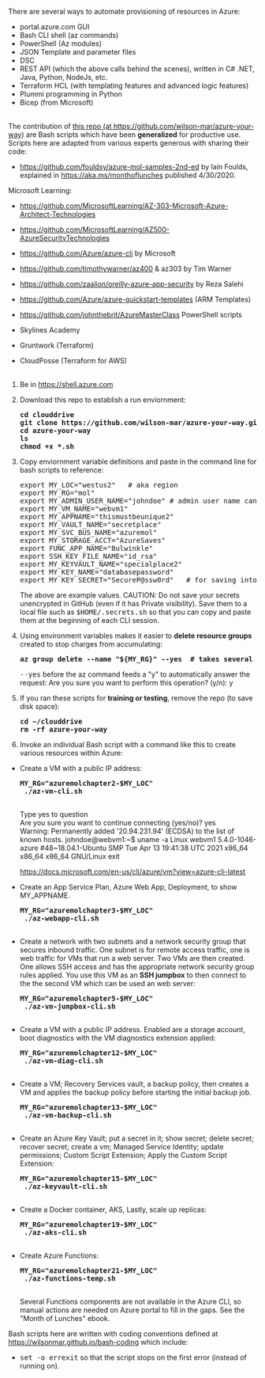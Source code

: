 There are several ways to automate provisioning of resources in Azure:
   * portal.azure.com GUI
   * Bash CLI shell (az commands)
   * PowerShell (Az modules)
   * JSON Template and parameter files
   * DSC
   * REST API (which the above calls behind the scenes), written in C# .NET, Java, Python, NodeJs, etc.
   * Terraform HCL (with templating features and advanced logic features)
   * Plummi programming in Python
   * Bicep (from Microsoft)
   <br /><br />

The contribution of <a target="_blank" href="https://github.com/wilson-mar/azure-your-way/">this repo (at https://github.com/wilson-mar/azure-your-way)</a>
are Bash scripts which have been <strong>generalized</strong> for productive use.
Scripts here are adapted from various experts generous with sharing their code:
   * https://github.com/fouldsy/azure-mol-samples-2nd-ed by Iain Foulds, explained in https://aka.ms/monthoflunches published 4/30/2020.

   Microsoft Learning:
   * https://github.com/MicrosoftLearning/AZ-303-Microsoft-Azure-Architect-Technologies
   * https://github.com/MicrosoftLearning/AZ500-AzureSecurityTechnologies
   * https://github.com/Azure/azure-cli by Microsoft

   * https://github.com/timothywarner/az400 & az303 by Tim Warner
   * https://github.com/zaalion/oreilly-azure-app-security by Reza Salehi 
   
   * https://github.com/Azure/azure-quickstart-templates (ARM Templates)
   * https://github.com/johnthebrit/AzureMasterClass PowerShell scripts

   * Skylines Academy
   * Gruntwork (Terraform)
   * CloudPosse (Terraform for AWS)
   <br /><br />

1. Be in https://shell.azure.com

1. Download this repo to establish a run enviornment:

   <pre><strong>cd clouddrive
   git clone https://github.com/wilson-mar/azure-your-way.git --depth 1 
   cd azure-your-way
   ls
   chmod +x *.sh
   </strong></pre>

1. Copy enviornment variable definitions and paste in the command line for bash scripts to reference:

   <pre>export MY_LOC="westus2"   # aka region
   export MY_RG="mol"
   export MY_ADMIN_USER_NAME="johndoe" # admin user name cannot contain upper case character A-Z, special characters \/"[]:|<>+=;,?*@#()! or start with $ or -
   export MY_VM_NAME="webvm1"
   export MY_APPNAME="thismustbeunique2"
   export MY_VAULT_NAME="secretplace"
   export MY_SVC_BUS_NAME="azuremol"
   export MY_STORAGE_ACCT="AzureSaves"
   export FUNC_APP_NAME="Bulwinkle"
   export SSH_KEY_FILE_NAME="id_rsa"
   export MY_KEYVAULT_NAME="specialplace2"
   export MY_KEY_NAME="databasepassword"
   export MY_KEY_SECRET="SecureP@ssw0rd"   # for saving into Key Vault
   </pre>

   The above are example values. CAUTION: Do not save your secrets unencrypted in GitHub (even if it has Private visibility).
   Save them to a local file such as <tt>$HOME/.secrets.sh</tt> so that you can 
   copy and paste them at the beginning of each CLI session.

1. Using environment variables makes it easier to <strong>delete resource groups</strong> created to stop charges from accumulating: 

   <pre><strong>az group delete --name "${MY_RG}" --yes  # takes several minutes
   </strong></pre>

   <tt>--yes</tt> before the az command feeds a "y" to automatically answer the request:
   Are you sure you want to perform this operation? (y/n): y

1. If you ran these scripts for <strong>training or testing</strong>, remove the repo (to save disk space):

   <pre><strong>cd ~/clouddrive
   rm -rf azure-your-way
   </strong></pre>

1. Invoke an individual Bash script with a command like this to create various resources within Azure:

* Create a VM with a public IP address:

   <pre><strong>MY_RG="azuremolchapter2-$MY_LOC"
   ./az-vm-cli.sh 
   </strong></pre>
   
   Type yes to question<br />
   Are you sure you want to continue connecting (yes/no)? yes<br />
   Warning: Permanently added '20.94.231.94' (ECDSA) to the list of known hosts.
   johndoe@webvm1:~$ uname -a
   Linux webvm1 5.4.0-1046-azure #48~18.04.1-Ubuntu SMP Tue Apr 13 19:41:38 UTC 2021 x86_64 x86_64 x86_64 GNU/Linux
   exit
   
   https://docs.microsoft.com/en-us/cli/azure/vm?view=azure-cli-latest

* Create an App Service Plan, Azure Web App, Deployment, to show MY_APPNAME.

   <pre><strong>MY_RG="azuremolchapter3-$MY_LOC"
   ./az-webapp-cli.sh
   </strong></pre>

* Create a network with two subnets and a network security group that secures inbound traffic. One subnet is for remote access traffic, one is web traffic for VMs that run a web server. Two VMs are then created. One allows SSH access and has the appropriate network security group rules applied. You use this VM as an <strong>SSH jumpbox</strong> to then connect to the the second VM which can be used an web server:

   <pre><strong>MY_RG="azuremolchapter5-$MY_LOC"
   ./az-vm-jumpbox-cli.sh
   </strong></pre> 

* Create a VM with a public IP address. Enabled are a storage account, boot diagnostics with the VM diagnostics extension applied:

   <pre><strong>MY_RG="azuremolchapter12-$MY_LOC"
   ./az-vm-diag-cli.sh
   </strong></pre>

* Create a VM; Recovery Services vault, a backup policy, then creates a VM and applies the backup policy before starting the initial backup job.

   <pre><strong>MY_RG="azuremolchapter13-$MY_LOC"
   ./az-vm-backup-cli.sh
   </strong></pre>

* Create an Azure Key Vault; put a secret in it; show secret; delete secret; recover secret; create a vm; Managed Service Identity; update permissions; Custom Script Extension; Apply the Custom Script Extension:

   <pre><strong>MY_RG="azuremolchapter15-$MY_LOC"
   ./az-keyvault-cli.sh
   </strong></pre>
   
* Create a Docker container, AKS, Lastly, scale up replicas:

   <pre><strong>MY_RG="azuremolchapter19-$MY_LOC"
   ./az-aks-cli.sh
   </strong></pre>

* Create Azure Functions:

   <pre><strong>MY_RG="azuremolchapter21-$MY_LOC"
   ./az-functions-temp.sh
   </strong></pre>

   Several Functions components are not available in the Azure CLI, so manual actions are needed on Azure portal to fill in the gaps.
   See the "Month of Lunches" ebook.

Bash scripts here are written with coding conventions defined at <a target="_blank" href="https://wilsonmar.github.io/bash-codng">https://wilsonmar.github.io/bash-coding</a> which include:

   * <tt>set -o errexit</tt> so that the script stops on the first error (instead of running on).
   <br /><br />
   
   
